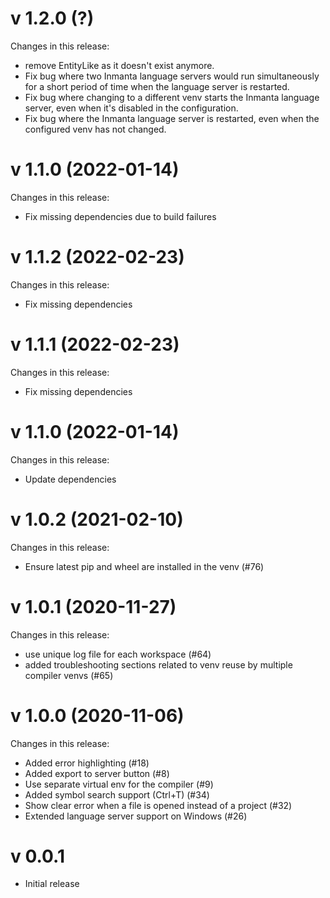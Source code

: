 # v 1.2.0 (?)
Changes in this release:
- remove EntityLike as it doesn't exist anymore.
- Fix bug where two Inmanta language servers would run simultaneously for a short period of time when the language server is restarted.
- Fix bug where changing to a different venv starts the Inmanta language server, even when it's disabled in the configuration.
- Fix bug where the Inmanta language server is restarted, even when the configured venv has not changed.

# v 1.1.0 (2022-01-14)
Changes in this release:
- Fix missing dependencies due to build failures

# v 1.1.2 (2022-02-23)
Changes in this release:
- Fix missing dependencies

# v 1.1.1 (2022-02-23)
Changes in this release:
- Fix missing dependencies

# v 1.1.0 (2022-01-14)
Changes in this release:
- Update dependencies

# v 1.0.2 (2021-02-10)
Changes in this release:
- Ensure latest pip and wheel are installed in the venv (#76)

# v 1.0.1 (2020-11-27)
Changes in this release:
- use unique log file for each workspace (#64)
- added troubleshooting sections related to venv reuse by multiple compiler venvs (#65)

# v 1.0.0 (2020-11-06)
Changes in this release:
- Added error highlighting (#18)
- Added export to server button (#8)
- Use separate virtual env for the compiler (#9)
- Added symbol search support (Ctrl+T) (#34)
- Show clear error when a file is opened instead of a project (#32)
- Extended language server support on Windows (#26)

# v 0.0.1
- Initial release
